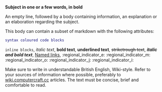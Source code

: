 **Subject in one or a few words, in bold**

An empty line, followed by a body containing information, an explanation or an elaboration regarding the subject.

This body can contain a subset of markdown with the following attributes:
```lua
syntax coloured code blocks
```
`inline blocks`,
*italic text*,
**bold text**,
__underlined text__,
~~striketrough text~~,
***italic and bold text***,
[Named links](https://stackedit.io/),
:regional_indicator_e: :regional_indicator_m: :regional_indicator_o: :regional_indicator_j: :regional_indicator_i:

Make sure to write in understandable British English, Wiki-style.
Refer to your sources of information where possible, preferably to [wiki.computercraft.cc](https://wiki.computercraft.cc) articles.
The text must be concise, brief and comfortable to read.